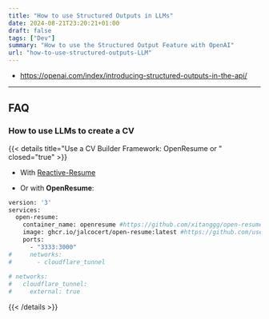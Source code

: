 ```yaml
---
title: "How to use Structured Outputs in LLMs"
date: 2024-08-21T23:20:21+01:00
draft: false
tags: ["Dev"] 
summary: "How to use the Structured Output Feature with OpenAI"
url: "how-to-use-structured-outputs-LLM"
---
```


* https://openai.com/index/introducing-structured-outputs-in-the-api/

---

## FAQ

### How to use LLMs to create a CV

{{< details title="Use a CV Builder Framework: OpenResume or " closed="true" >}}

* With [Reactive-Resume](https://fossengineer.com/open-source-curriculum/#the-reactive-resume-project)

* Or with **OpenResume**:

```sh
version: '3'
services:
  open-resume:
    container_name: openresume #https://github.com/xitanggg/open-resume
    image: ghcr.io/jalcocert/open-resume:latest #https://github.com/users/JAlcocerT/packages/container/package/open-resume
    ports:
      - "3333:3000"
#     networks:
#       - cloudflare_tunnel
          
# networks:
#   cloudflare_tunnel:
#     external: true
```

{{< /details >}}